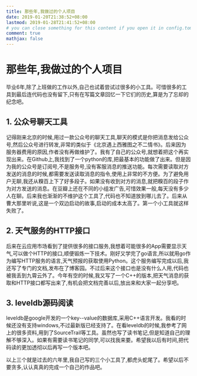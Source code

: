 ```yaml
---
title: 那些年,我做过的个人项目
date: 2019-01-20T21:38:52+08:00
lastmod: 2019-01-28T21:41:52+08:00
# you can close something for this content if you open it in config.toml.
comment: true
mathjax: false
---
```


# 那些年,我做过的个人项目

毕业6年,除了上班做的工作以外,自己也试着尝试过很多的小工具。可惜很多的工具到最后连代码也没有留下,只有在写篇文章回忆一下它们的历史,算是为了忘却的纪念吧。

## 1. 公众号聊天工具

记得刚来北京的时候,用过一款公众号的聊天工具,聊天的模式是你把消息发给公众号,然后公众号进行转发,非常的类似于《北京遇上西雅图之不二情书》。后来因为服务器费用的原因,作者没有再做维护了。我有了自己的公众号,就想着把这个再实现出来。在Github上,我找到了一个python的库,把最基本的功能做了出来。但是因为我的公众号是订阅号,不是服务号,没有客服消息的推送功能。每次需要读取对方发送的消息的时候,都需要发送读取消息的指令,使用上非常的不方便。为了避免用户无聊,我还从糗百上下了好多段子。如果没有收到对方的消息,就把糗百的段子作为对方发送的消息。在豆瓣上还在不同的小组发广告,可惜效果一般,每天没有多少人在聊。后来我也渐渐的不维护这个工具了,代码也不知道放到哪儿去了。后来从曹大那里听说,这是一个双边启动的故事,启动的成本太高了。第一个小工具就这样失败了。

## 2. 天气服务的HTTP接口

后来在云应用市场看到了提供很多的接口服务,我想着可能很多的App需要显示天气,可以做个HTTP的接口,顺便锻炼一下技术。刚好又学完了go语言,所以就用go作为编写HTTP服务的语言,天气预报的获取使用Python。这个服务编写完成以后,我还写了专门的文档,发布在了博客园。不过后来这个接口也是没有什么人用,代码也被我丢到九霄云外了。今年有空的时候,我又写了一个C++的版本,把天气消息的获取和HTTP接口都写出来了,有机会把文档完善以后,放出来和大家一起分享吧。

## 3. leveldb源码阅读

leveldb是google开发的一个key--value的数据库,采用C++语言开发。我看的时候还没有支持windows,不过最新版已经支持了。在看leveldb的时候,我参考了网上的很多资料,用到了SourceTrail等工具。虽然也写了读书笔记,但是知道自己的理解不够深入。如果有需要读书笔记的同学,可以找我来要。希望我以后有时间,把代码读的更加透彻以后再写一个版本吧。

以上三个就是过去的六年里,我自己写的三个小工具了,都虎头蛇尾了。希望以后不要贪多,认认真真的完成一个自己的作品吧。



